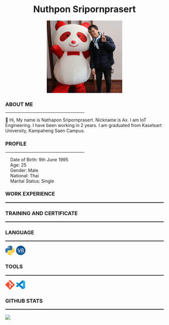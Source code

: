 
<h1 align="center">Nuthpon Sripornprasert</h1>
<p align="center">
<img src="picture/my_picture.jpg" alt="drawing" width="240" height="230"/>
</p>

<h3>ABOUT ME</h3>
<hr style="width:50%">
<p>👋 Hi, My name is Nathapon Sripornprasert. Nickname is Ax. I am IoT Engineering. I have been working in 2 years. I am graduated from Kasetsart University, Kampaheng Saen Campus. </p>

<h3>PROFILE</h3>
<hr style="width:50%">
<p>
&nbsp;&nbsp;&nbsp;&nbsp;Date of Birth: 9th June 1995<br>
&nbsp;&nbsp;&nbsp;&nbsp;Age: 25<br>
&nbsp;&nbsp;&nbsp;&nbsp;Gender: Male<br>
&nbsp;&nbsp;&nbsp;&nbsp;National: Thai<br>
&nbsp;&nbsp;&nbsp;&nbsp;Marital Status: Single<br>
</p>
  

<h3>WORK EXPERIENCE</h3>
<hr style="height:2px">

<h3>TRAINING AND CERTIFICATE</h3>
<hr style="height:2px">


<h3>LANGUAGE</h3>
<hr style="height:2px">
<code><img height="30" src="picture/python.png"></code>
<code><img height="30" src="picture/vbnet.png"></code>

<h3>TOOLS</h3>
<hr style="height:2px">
<code><img height="30" src="picture/git.png"></code>
<code><img height="30" src="picture/vscode.png"></code>

<h3>GITHUB STATS</h3>
<hr style="height:2px">
<a href="https://github.com/Nathapons/github-readme-stats">
  <!-- Change the `github-readme-stats.anuraghazra1.vercel.app` to `github-readme-stats.vercel.app`  -->
  <img align="center" src="https://github-readme-stats.vercel.app/api/top-langs/?username=Nathapons&layout=compact&theme=material-palenight" />
</a>
